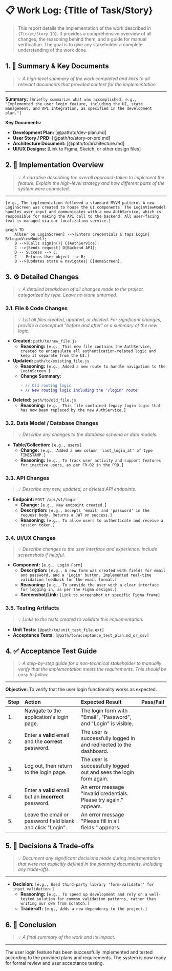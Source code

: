 # 📋 Work Log: {Title of Task/Story}

> This report details the implementation of the work described in `{Ticket/Story ID}`. It provides a comprehensive overview of all changes, the reasoning behind them, and a guide for manual verification. The goal is to give any stakeholder a complete understanding of the work done.

## 1. 📄 Summary & Key Documents
> 💡 *A high-level summary of the work completed and links to all relevant documents that provided context for the implementation.*
---
**Summary:** `[Briefly summarize what was accomplished. e.g., "Implemented the user login feature, including the UI, state management, and API integration, as specified in the development plan."]`

**Key Documents:**
*   **Development Plan:** [@path/to/dev-plan.md]
*   **User Story / PRD:** [@path/to/story-or-prd.md]
*   **Architecture Document:** [@path/to/architecture.md]
*   **UI/UX Designs:** [Link to Figma, Sketch, or other design files]

## 2. 🚀 Implementation Overview
> 💡 *A narrative describing the overall approach taken to implement the feature. Explain the high-level strategy and how different parts of the system were connected.*
---
`[e.g., The implementation followed a standard MVVM pattern. A new LoginScreen was created to house the UI components. The LoginViewModel handles user input and communicates with a new AuthService, which is responsible for making the API call to the backend. All user-facing text is managed via our localization service.]`

```mermaid
graph TD
    A[User on LoginScreen] -->|Enters credentials & taps Login| B(LoginViewModel);
    B -->|Calls signIn()| C(AuthService);
    C -->|Sends request| D[Backend API];
    D -- Success --> C;
    C -- Returns User object --> B;
    B -->|Updates state & navigates| E[HomeScreen];
```

## 3. ⚙️ Detailed Changes
> 💡 *A detailed breakdown of all changes made to the project, categorized by type. Leave no stone unturned.*

### 3.1. File & Code Changes
> 💡 *List all files created, updated, or deleted. For significant changes, provide a conceptual "before and after" or a summary of the new logic.*

*   **Created:** `path/to/new_file.js`
    *   **Reasoning:** `[e.g., This new file contains the AuthService, created to encapsulate all authentication-related logic and keep it separate from the UI.]`
*   **Updated:** `path/to/existing_file.js`
    *   **Reasoning:** `[e.g., Added a new route to handle navigation to the LoginScreen.]`
    *   **Change Summary:**
        ```diff
        - // Old routing logic
        + // New routing logic including the '/login' route
        ```
*   **Deleted:** `path/to/old_file.js`
    *   **Reasoning:** `[e.g., This file contained legacy login logic that has now been replaced by the new AuthService.]`

### 3.2. Data Model / Database Changes
> 💡 *Describe any changes to the database schema or data models.*

*   **Table/Collection:** `[e.g., users]`
    *   **Change:** `[e.g., Added a new column 'last_login_at' of type TIMESTAMP.]`
    *   **Reasoning:** `[e.g., To track user activity and support features for inactive users, as per FR-02 in the PRD.]`

### 3.3. API Changes
> 💡 *Describe any new, updated, or deleted API endpoints.*

*   **Endpoint:** `POST /api/v1/login`
    *   **Change:** `[e.g., New endpoint created.]`
    *   **Description:** `[e.g., Accepts 'email' and 'password' in the request body. Returns a JWT on success.]`
    *   **Reasoning:** `[e.g., To allow users to authenticate and receive a session token.]`

### 3.4. UI/UX Changes
> 💡 *Describe changes to the user interface and experience. Include screenshots if helpful.*

*   **Component:** `[e.g., Login Form]`
    *   **Description:** `[e.g., A new form was created with fields for email and password, and a 'Login' button. Implemented real-time validation feedback for the email format.]`
    *   **Reasoning:** `[e.g., To provide the user with a clear interface for logging in, as per the Figma designs.]`
    *   **Screenshot/Link:** `[Link to screenshot or specific Figma frame]`

### 3.5. Testing Artifacts
> 💡 *Links to the tests created to validate this implementation.*

*   **Unit Tests:** `[@path/to/unit_test_file.ext]`
*   **Acceptance Tests:** `[@path/to/acceptance_test_plan.md_or_csv]`

## 4. ✅ Acceptance Test Guide
> 💡 *A step-by-step guide for a non-technical stakeholder to manually verify that the implementation meets the requirements. This should be easy to follow.*
---
**Objective:** To verify that the user login functionality works as expected.

| Step | Action                                                       | Expected Result                                                   | Pass/Fail |
| :--- | :----------------------------------------------------------- | :---------------------------------------------------------------- | :-------- |
| 1.   | Navigate to the application's login page.                    | The login form with "Email", "Password", and "Login" is visible.  |           |
| 2.   | Enter a **valid** email and the **correct** password.        | The user is successfully logged in and redirected to the dashboard. |           |
| 3.   | Log out, then return to the login page.                      | The user is successfully logged out and sees the login form again. |           |
| 4.   | Enter a **valid** email but an **incorrect** password.       | An error message "Invalid credentials. Please try again." appears. |           |
| 5.   | Leave the email or password field blank and click "Login".   | An error message "Please fill in all fields." appears.            |           |

## 5. 🤔 Decisions & Trade-offs
> 💡 *Document any significant decisions made during implementation that were not explicitly defined in the planning documents, including any trade-offs.*
---
*   **Decision:** `[e.g., Used third-party library 'form-validator' for input validation.]`
    *   **Reasoning:** `[e.g., To speed up development and rely on a well-tested solution for common validation patterns, rather than writing our own from scratch.]`
    *   **Trade-off:** `[e.g., Adds a new dependency to the project.]`

## 6. 🏁 Conclusion
> 💡 *A final summary of the work and its impact.*
---
The user login feature has been successfully implemented and tested according to the provided plans and requirements. The system is now ready for formal review and user acceptance testing.
